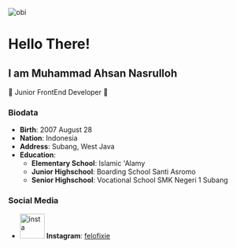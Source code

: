 ![obi](https://i.giphy.com/media/v1.Y2lkPTc5MGI3NjExN2w1MGJrbXFwcTUzaWdrb2lncWFuODBzcG01MXZ0MGF5bGtwcGUzbiZlcD12MV9pbnRlcm5hbF9naWZfYnlfaWQmY3Q9Zw/3ornk57KwDXf81rjWM/giphy.gif)
# Hello There! 

## I am Muhammad Ahsan Nasrulloh
🙌 Junior FrontEnd Developer 🙌 

### Biodata
- **Birth**: 2007 August 28
- **Nation**: Indonesia
- **Address**: Subang, West Java
- **Education**:
  - **Elementary School**: Islamic 'Alamy
  - **Junior Highschool**: Boarding School Santi Asromo
  - **Senior Highschool**: Vocational School SMK Negeri 1 Subang

### Social Media
- <img src="https://static.vecteezy.com/system/resources/previews/018/930/691/original/instagram-logo-instagram-icon-transparent-free-png.png" alt="insta" width="50"/> **Instagram**: [felofixie](https://www.instagram.com/felofixie/)
